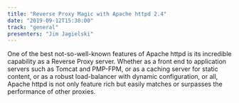 ```yaml
---
title: "Reverse Proxy Magic with Apache httpd 2.4"
date: "2019-09-12T15:30:00"
track: "general"
presenters: "Jim Jagielski"
---
```


One of the best not-so-well-known features of Apache httpd is its incredible capability as a Reverse Proxy server. Whether as a front end to application servers such as Tomcat and PMP-FPM, or as a caching server for static content, or as a robust load-balancer with dynamic configuration, or all, Apache httpd is not only feature rich but easily matches or surpasses the performance of other proxies.